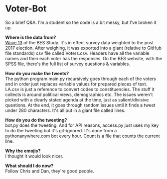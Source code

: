 # Voter-Bot

So a brief Q&A. I'm a student so the code is a bit messy, but I've broken it up.

**Where is the data from?**<br>
[Wave 13](https://www.britishelectionstudy.com/data-object/wave-13-of-the-2014-2018-british-election-study-internet-panel/) of the BES Study. It's in effect survey data weighted to the post 2017 election. After weighing, it was exported into a giant (relative to GitHub file standards) csv file called Voters.csv. Headers have all the variable names and then each voter has the responses. On the BES website, with the SPSS file, there's the full list of survey questions & variables. 

**How do you make the tweets?**<br>
The python program main.py recursively goes through each of the voters and in order just replaces variable values for prepared pieces of text. LA.csv is just a reference to convert codes to constituencies. The stuff it collects is around political views, demographics etc. The issues weren't picked with a clearly stated agenda at the time, just as salient/divisive questions. At the end, it goes through random issues until it finds a tweet under 280 characters. It's all put in a giant file called lines.

**How do you do the tweeting?**<br>
bot.py does the tweeting. And for API reasons, access.py just uses my key to do the tweeting but it's git-ignored. It's done from a pythonanywhere.com bot every hour. Count is a file that counts the current line. 

**Why the emojis?**<br>
I thought it would look nicer.

**What should I do now?**<br>
Follow Chris and Dan, they're good people.
